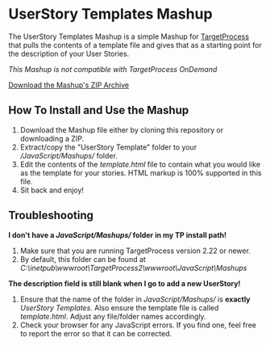 UserStory Templates Mashup
==========================

The UserStory Templates Mashup is a simple Mashup for 
[TargetProcess](http://www.targetprocess.com) that pulls the
contents of a template file and gives that as a starting point 
for the description of your User Stories.

*This Mashup is _not_ compatible with TargetProcess OnDemand*

[Download the Mashup's ZIP Archive](https://github.com/downloads/TargetProcess/MashupsLibrary/UserStory%20Templates.zip)

How To Install and Use the Mashup
---------------------------------

1. Download the Mashup file either by cloning this repository or
   downloading a ZIP.
2. Extract/copy the "UserStory Template" folder to your 
   _<TargetProcess Install Path>/JavaScript/Mashups/_ folder.
3. Edit the contents of the _template.html_ file to contain what 
   you would like as the template for your stories.  HTML markup 
   is 100% supported in this file.
4. Sit back and enjoy!

Troubleshooting
---------------

**I don't have a _JavaScript/Mashups/_ folder in my TP install path!**

1. Make sure that you are running TargetProcess version 2.22 or newer.
2. By default, this folder can be found at _C:\inetpub\wwwroot\TargetProcess2\wwwroot\JavaScript\Mashups_


**The description field is still blank when I go to add a new UserStory!**

1. Ensure that the name of the folder in _JavaScript/Mashups/_ is **exactly**
   _UserStory Templates_.  Also ensure the template file is called _template.html_. 
   Adjust any file/folder names accordingly.
2. Check your browser for any JavaScript errors.  If you find one, feel free 
   to report the error so that it can be corrected.
